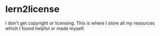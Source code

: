 lern2license
============

I don't get copyright or licensing. This is where I store all my resources
which I found helpful or made myself.
